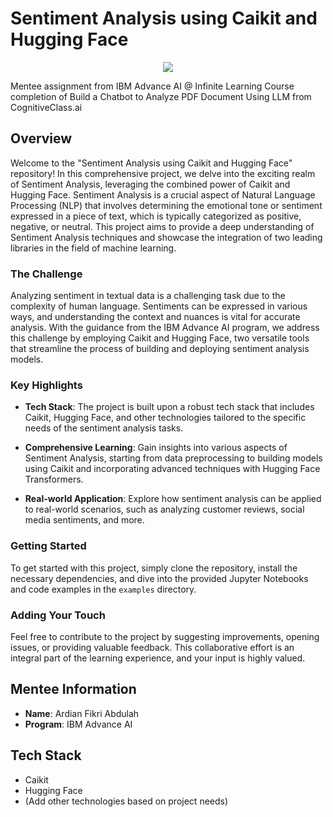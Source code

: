 # Sentiment Analysis using Caikit and Hugging Face

<p align="center">
  <img src="https://i.pinimg.com/564x/3e/e9/62/3ee962bece5968f84ed338ede56d08cd.jpg">
</p>

Mentee assignment from IBM Advance AI @ Infinite Learning Course completion of Build a Chatbot to Analyze PDF Document Using LLM from CognitiveClass.ai

## Overview

Welcome to the "Sentiment Analysis using Caikit and Hugging Face" repository! In this comprehensive project, we delve into the exciting realm of Sentiment Analysis, leveraging the combined power of Caikit and Hugging Face. Sentiment Analysis is a crucial aspect of Natural Language Processing (NLP) that involves determining the emotional tone or sentiment expressed in a piece of text, which is typically categorized as positive, negative, or neutral. This project aims to provide a deep understanding of Sentiment Analysis techniques and showcase the integration of two leading libraries in the field of machine learning.

### The Challenge

Analyzing sentiment in textual data is a challenging task due to the complexity of human language. Sentiments can be expressed in various ways, and understanding the context and nuances is vital for accurate analysis. With the guidance from the IBM Advance AI program, we address this challenge by employing Caikit and Hugging Face, two versatile tools that streamline the process of building and deploying sentiment analysis models.

### Key Highlights

- **Tech Stack**: The project is built upon a robust tech stack that includes Caikit, Hugging Face, and other technologies tailored to the specific needs of the sentiment analysis tasks.

- **Comprehensive Learning**: Gain insights into various aspects of Sentiment Analysis, starting from data preprocessing to building models using Caikit and incorporating advanced techniques with Hugging Face Transformers.

- **Real-world Application**: Explore how sentiment analysis can be applied to real-world scenarios, such as analyzing customer reviews, social media sentiments, and more.

### Getting Started

To get started with this project, simply clone the repository, install the necessary dependencies, and dive into the provided Jupyter Notebooks and code examples in the `examples` directory.

### Adding Your Touch

Feel free to contribute to the project by suggesting improvements, opening issues, or providing valuable feedback. This collaborative effort is an integral part of the learning experience, and your input is highly valued.

## Mentee Information

- **Name**: Ardian Fikri Abdulah
- **Program**: IBM Advance AI

## Tech Stack

- Caikit
- Hugging Face
- (Add other technologies based on project needs)
